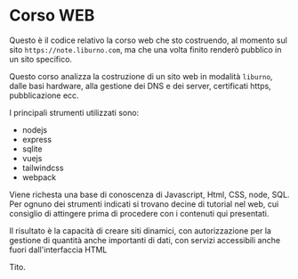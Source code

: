 # Corso WEB

Questo è il codice relativo la corso web che sto costruendo, al momento sul sito `https://note.liburno.com`, ma che una volta finito renderò pubblico in un sito specifico.

Questo corso analizza la costruzione di un sito web in modalità `liburno`, dalle basi hardware, alla gestione dei DNS e dei server, certificati https, pubblicazione ecc.

I principali strumenti utilizzati sono:

* nodejs
* express
* sqlite
* vuejs
* tailwindcss
* webpack

Viene richesta una base di conoscenza di Javascript, Html, CSS, node, SQL. Per ognuno dei strumenti indicati si trovano decine di tutorial nel web, cui consiglio di attingere prima di procedere con i contenuti qui presentati.

Il risultato è la capacità di creare siti dinamici, con autorizzazione per la gestione di quantità anche importanti di dati, con servizi accessibili anche fuori dall'interfaccia HTML

Tito.


